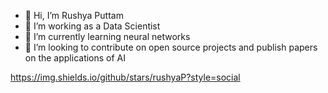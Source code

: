 - 👋 Hi, I’m Rushya Puttam
- 👀 I’m working as a Data Scientist
- 🌱 I’m currently learning neural networks
- 💞️ I’m looking to contribute on open source projects and publish papers on the applications of AI


<!---
rushyaP/rushyaP is a ✨ special ✨ repository because its `README.md` (this file) appears on your GitHub profile.
You can click the Preview link to take a look at your changes.
--->
https://img.shields.io/github/stars/rushyaP?style=social
